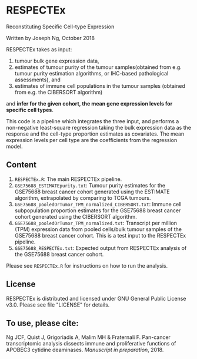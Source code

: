 # RESPECTEx
Reconstituting Specific Cell-type Expression

Written by Joseph Ng, October 2018

RESPECTEx takes as input:
1. tumour bulk gene expression data, 
2. estimates of tumour purity of the tumour samples(obtained from e.g. tumour purity estimation algorithms, or IHC-based pathological assessments), and
3. estimates of immune cell populations in the tumour samples (obtained from e.g. the CIBERSORT algorithm)

and <b>infer for the given cohort, the mean gene expression levels for specific cell types</b>. 

This code is a pipeline which integrates the three input, and performs a non-negative least-square regression taking the bulk expression data as the response and the cell-type proportion estimates as covariates. The mean expression levels per cell type are the coefficients from the regression model.

## Content
1. `RESPECTEx.R`: The main RESPECTEx pipeline.
2. `GSE75688_ESTIMATEpurity.txt`: Tumour purity estimates for the GSE75688 breast cancer cohort generated using the ESTIMATE algorithm, extrapolated by comparing to TCGA tumours.
3. `GSE75688_pooledOrTumor_TPM_normalized_CIBERSORT.txt`: Immune cell subpopulation proportion estimates for the GSE75688 breast cancer cohort generated using the CIBERSORT algorithm.
4. `GSE75688_pooledOrTumor_TPM_normalized.txt`: Transcript per million (TPM) expression data from pooled cells/bulk tumour samples of the GSE75688 breast cancer cohort. This is a test input to the RESPECTEx pipeline.
5. `GSE75688_RESPECTEx.txt`: Expected output from RESPECTEx analysis of the GSE75688 breast cancer cohort.

Please see `RESPECTEx.R` for instructions on how to run the analysis.

## License
RESPECTEx is distributed and licensed under GNU General Public License v3.0. Please see file "LICENSE" for details.

## To use, please cite:
Ng JCF, Quist J, Grigoriadis A, Malim MH & Fraternali F. Pan-cancer transcriptomic analysis dissects immune and proliferative functions of APOBEC3 cytidine deaminases. <em>Manuscript in preparation</em>, 2018.
